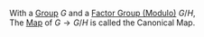 With a [Group](./Group.md) $G$ and a [Factor Group (Modulo)](./Factor-Group-(Modulo).md) $G/H$,  
The [Map](../Mapping/Map.md) of $G\rightarrow G/H$ is called the Canonical Map.